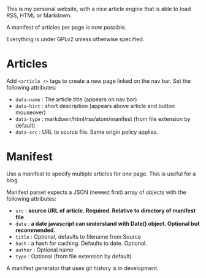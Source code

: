 This is my personal website, with a nice article engine that is able to load
RSS, HTML or Markdown. 

A manifest of articles per page is now possible.

Everything is under GPLv2 unless otherwise specified.


# Articles

Add `<article />` tags to create a new page linked on the nav bar. Set the following attributes:

  * `data-name` : The article title (appears on nav bar)
  * `data-hint` : short description (appears above article and button mouseover)
  * `data-type` : markdown/html/rss/atom/manifest (from file extension by default)
  * `data-src`  : URL to source file. Same origin policy applies.

# Manifest

Use a manifest to specify multiple articles for one page. This is useful for a blog.

Manifest parset expects a JSON (newest first) array of objects with the following attributes:

  * `src`    : **source URL of article. Required. Relative to directory of manifest file**
  * `date`   : **a date javascript can understand with Date() object. Optional but recommended.**
  * `title`  : Optional, defaults to filename from Source
  * `hash`   : a hash for caching. Defaults to date. Optional.
  * `author` : Optional name
  * `type`   : Optional (from file extension by default)

  A manifest generator that uses git history is in development.
